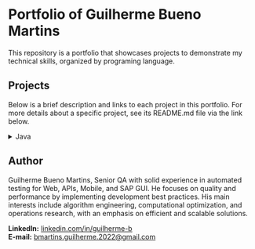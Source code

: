 # Portfolio of Guilherme Bueno Martins

This repository is a portfolio that showcases projects to demonstrate my technical skills, organized by programing language.

## Projects

Below is a brief description and links to each project in this portfolio. For more details about a specific project, see its README.md file via the link below.

<details>
    <summary>Java</summary>
    <ul>
        <li><a href="./java/sauce-demo-web-auto/README.md"> sauce-demo-web-auto</a>: 
        Web automation build using Selenium Cucumber and JUnit </li>
    </ul>
</details>

## Author

Guilherme Bueno Martins, Senior QA with solid experience in automated testing for Web, APIs, Mobile, and SAP GUI. He focuses on quality and performance by implementing development best practices. His main interests include algorithm engineering, computational optimization, and operations research, with an emphasis on efficient and scalable solutions.

**LinkedIn:** [linkedin.com/in/guilherme-b](https://linkedin.com/in/guilherme-b)  
**E-mail:** bmartins.guilherme.2022@gmail.com